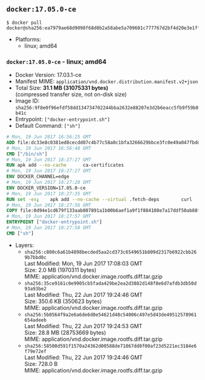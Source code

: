 ## `docker:17.05.0-ce`

```console
$ docker pull docker@sha256:ea7979ae68d9098f68d0b2a58abe5a709601c777767d2bf4d20e3e1ffbad2a55
```

-	Platforms:
	-	linux; amd64

### `docker:17.05.0-ce` - linux; amd64

-	Docker Version: 17.03.1-ce
-	Manifest MIME: `application/vnd.docker.distribution.manifest.v2+json`
-	Total Size: **31.1 MB (31075331 bytes)**  
	(compressed transfer size, not on-disk size)
-	Image ID: `sha256:9f8e0f96efdf58dd134734702244bba2632e88207e3d2b6eacc5fb9f59b0b41c`
-	Entrypoint: `["docker-entrypoint.sh"]`
-	Default Command: `["sh"]`

```dockerfile
# Mon, 19 Jun 2017 16:56:25 GMT
ADD file:dc33e8c0381ed8cecdd07c4b77c58a0c1bfa3266629bbce3fc0e49a047fbdd62 in / 
# Mon, 19 Jun 2017 16:56:48 GMT
CMD ["/bin/sh"]
# Mon, 19 Jun 2017 18:27:27 GMT
RUN apk add --no-cache 		ca-certificates
# Mon, 19 Jun 2017 18:27:27 GMT
ENV DOCKER_CHANNEL=edge
# Mon, 19 Jun 2017 18:27:28 GMT
ENV DOCKER_VERSION=17.05.0-ce
# Mon, 19 Jun 2017 18:27:35 GMT
RUN set -ex; 	apk add --no-cache --virtual .fetch-deps 		curl 		tar 	; 		apkArch="$(apk --print-arch)"; 	case "$apkArch" in 		x86_64) dockerArch='x86_64' ;; 		*) echo >&2 "error: unsupported architecture ($apkArch)"; exit 1 ;;	esac; 		if ! curl -fL -o docker.tgz "https://download.docker.com/linux/static/${DOCKER_CHANNEL}/${dockerArch}/docker-${DOCKER_VERSION}.tgz"; then 		echo >&2 "error: failed to download 'docker-${DOCKER_VERSION}' from '${DOCKER_CHANNEL}' for '${dockerArch}'"; 		exit 1; 	fi; 		tar --extract 		--file docker.tgz 		--strip-components 1 		--directory /usr/local/bin/ 	; 	rm docker.tgz; 		apk del .fetch-deps; 		dockerd -v; 	docker -v
# Mon, 19 Jun 2017 18:27:56 GMT
COPY file:0d94e1cd679f133aab807891a1b00b6aef1a9f1f884108e7a17ddf50ab88f1fb in /usr/local/bin/ 
# Mon, 19 Jun 2017 18:27:57 GMT
ENTRYPOINT ["docker-entrypoint.sh"]
# Mon, 19 Jun 2017 18:27:58 GMT
CMD ["sh"]
```

-	Layers:
	-	`sha256:c800c6a61b4898becded5aa2cd373c6549651b809d2317b6922cbb269b7bbd0c`  
		Last Modified: Mon, 19 Jun 2017 17:08:03 GMT  
		Size: 2.0 MB (1970311 bytes)  
		MIME: application/vnd.docker.image.rootfs.diff.tar.gzip
	-	`sha256:35ce9161c0e9905cb5fada429be2ea2d3882d148f8e6d7afdb3db50d93a93be2`  
		Last Modified: Thu, 22 Jun 2017 19:24:46 GMT  
		Size: 350.6 KB (350623 bytes)  
		MIME: application/vnd.docker.image.rootfs.diff.tar.gzip
	-	`sha256:5b0564f9a2e6a6de6d0e54621d48c54006c497e5d43de49512578961654adeeb`  
		Last Modified: Thu, 22 Jun 2017 19:24:53 GMT  
		Size: 28.8 MB (28753669 bytes)  
		MIME: application/vnd.docker.image.rootfs.diff.tar.gzip
	-	`sha256:58500d591f1570a24362d00588de71867dd0f00af23d5221ec3184e6f79e72ef`  
		Last Modified: Thu, 22 Jun 2017 19:24:46 GMT  
		Size: 728.0 B  
		MIME: application/vnd.docker.image.rootfs.diff.tar.gzip
